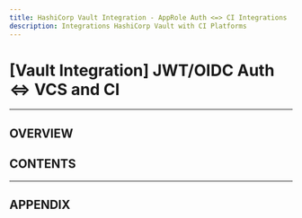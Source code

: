 ```yaml
---
title: HashiCorp Vault Integration - AppRole Auth <=> CI Integrations
description: Integrations HashiCorp Vault with CI Platforms 
---
```


# [Vault Integration] JWT/OIDC Auth <=> VCS and CI

---

## OVERVIEW


## CONTENTS

---

## APPENDIX


